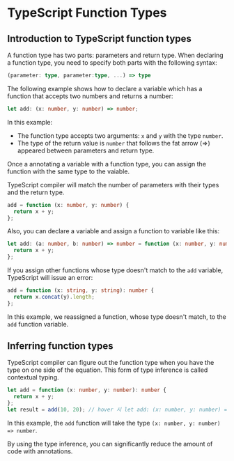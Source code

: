 # TypeScript Function Types

## Introduction to TypeScript function types

A function type has two parts: parameters and return type. When declaring a function type, you need to specify both parts with the following syntax:

```ts
(parameter: type, parameter:type, ...) => type
```

The following example shows how to declare a variable which has a function that accepts two numbers and returns a number:

```ts
let add: (x: number, y: number) => number;
```

In this example:

- The function type accepts two arguments: `x` and `y` with the type `number`.
- The type of the return value is `number` that follows the fat arrow (=>) appeared between parameters and return type.

Once a annotating a variable with a function type, you can assign the function with the same type to the vaiable.

TypeScript compiler will match the number of parameters with their types and the return type.

```ts
add = function (x: number, y: number) {
  return x + y;
};
```

Also, you can declare a variable and assign a function to variable like this:

```ts
let add: (a: number, b: number) => number = function (x: number, y: number) {
  return x + y;
};
```

If you assign other functions whose type doesn't match to the `add` variable, TypeScript will issue an error:

```ts
add = function (x: string, y: string): number {
  return x.concat(y).length;
};
```

In this example, we reassigned a function, whose type doesn't match, to the `add` function variable.

## Inferring function types

TypeScript compiler can figure out the function type when you have the type on one side of the equation. This form of type inference is called contextual typing.

```ts
let add = function (x: number, y: number): number {
  return x + y;
};
let result = add(10, 20); // hover 시 let add: (x: number, y: number) => number
```

In this example, the `add` function will take the type `(x: number, y: number) => number`.

By using the type inference, you can significantly reduce the amount of code with annotations.
